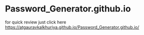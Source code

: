 # Password_Generator.github.io
for quick review just click here https://atgauravkalkhuriya.github.io/Password_Generator.github.io/
